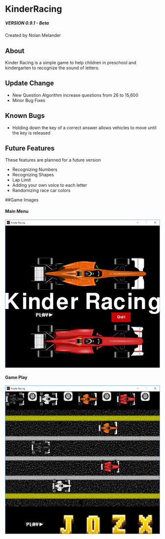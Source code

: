 # KinderRacing
##### VERSION 0.9.1 - Beta
Created by Nolan Melander

## About

Kinder Racing is a simple game to help children in preschool and kindergarten to recognize the sound of letters.


## Update Change
* New Question Algorithm increase questions from 26 to 15,600
* Minor Bug Fixes

## Known Bugs
* Holding down the key of a correct answer allows vehicles to move until the key is released

## Future Features

These features are planned for a future version

* Recognizing Numbers
* Recognizing Shapes
* Lap Limit
* Adding your own voice to each letter
* Randomizing race car colors

##Game Images
#### Main Menu
![v 0.9.1](Resources/Examples/MainMenu.png)
#### Game Play
![v 0.9.1](Resources/Examples/GamePlay.png)